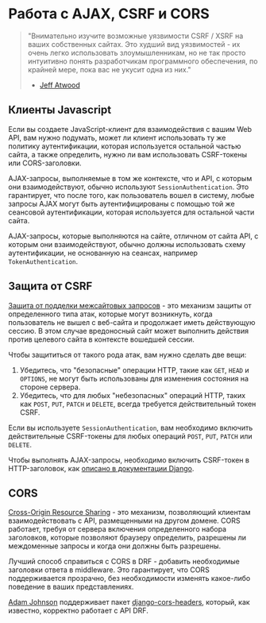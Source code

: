 <!-- TRANSLATED by md-translate -->
# Работа с AJAX, CSRF и CORS

> "Внимательно изучите возможные уязвимости CSRF / XSRF на ваших собственных сайтах. Это худший вид уязвимостей - их очень легко использовать злоумышленникам, но не так просто интуитивно понять разработчикам программного обеспечения, по крайней мере, пока вас не укусит одна из них."
>
> - [Jeff Atwood](https://blog.codinghorror.com/preventing-csrf-and-xsrf-attacks/)

## Клиенты Javascript

Если вы создаете JavaScript-клиент для взаимодействия с вашим Web API, вам нужно подумать, может ли клиент использовать ту же политику аутентификации, которая используется остальной частью сайта, а также определить, нужно ли вам использовать CSRF-токены или CORS-заголовки.

AJAX-запросы, выполняемые в том же контексте, что и API, с которым они взаимодействуют, обычно используют `SessionAuthentication`. Это гарантирует, что после того, как пользователь вошел в систему, любые запросы AJAX могут быть аутентифицированы с помощью той же сеансовой аутентификации, которая используется для остальной части сайта.

AJAX-запросы, которые выполняются на сайте, отличном от сайта API, с которым они взаимодействуют, обычно должны использовать схему аутентификации, не основанную на сеансах, например `TokenAuthentication`.

## Защита от CSRF

[Защита от подделки межсайтовых запросов](https://owasp.org/www-community/attacks/csrf) - это механизм защиты от определенного типа атак, которые могут возникнуть, когда пользователь не вышел с веб-сайта и продолжает иметь действующую сессию. В этом случае вредоносный сайт может выполнить действия против целевого сайта в контексте вошедшей сессии.

Чтобы защититься от такого рода атак, вам нужно сделать две вещи:

1. Убедитесь, что "безопасные" операции HTTP, такие как `GET`, `HEAD` и `OPTIONS`, не могут быть использованы для изменения состояния на стороне сервера.
2. Убедитесь, что для любых "небезопасных" операций HTTP, таких как `POST`, `PUT`, `PATCH` и `DELETE`, всегда требуется действительный токен CSRF.

Если вы используете `SessionAuthentication`, вам необходимо включить действительные CSRF-токены для любых операций `POST`, `PUT`, `PATCH` или `DELETE`.

Чтобы выполнять AJAX-запросы, необходимо включить CSRF-токен в HTTP-заголовок, как [описано в документации Django](https://docs.djangoproject.com/en/stable/ref/csrf/#ajax).

## CORS

[Cross-Origin Resource Sharing](https://www.w3.org/TR/cors/) - это механизм, позволяющий клиентам взаимодействовать с API, размещенными на другом домене. CORS работает, требуя от сервера включения определенного набора заголовков, которые позволяют браузеру определить, разрешены ли междоменные запросы и когда они должны быть разрешены.

Лучший способ справиться с CORS в DRF - добавить необходимые заголовки ответа в middleware. Это гарантирует, что CORS поддерживается прозрачно, без необходимости изменять какое-либо поведение в ваших представлениях.

[Adam Johnson](https://github.com/adamchainz) поддерживает пакет [django-cors-headers](https://github.com/adamchainz/django-cors-headers), который, как известно, корректно работает с API DRF.
